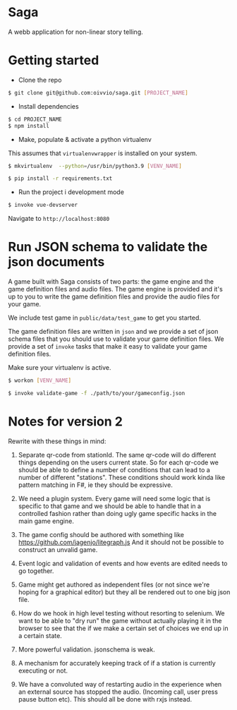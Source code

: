 # Saga

A webb application for non-linear story telling.


# Getting started

- Clone the repo

```bash
$ git clone git@github.com:oivvio/saga.git [PROJECT_NAME]
```

- Install dependencies

```bash
$ cd PROJECT_NAME
$ npm install


```

- Make, populate & activate a python virtualenv

This assumes that `virtualenvwrapper` is installed on your system.

```bash
$ mkvirtualenv  --python=/usr/bin/python3.9 [VENV_NAME]

$ pip install -r requirements.txt
```

- Run the project i development mode

```bash
$ invoke vue-devserver
```

Navigate to `http://localhost:8080`

# Run JSON schema to validate the json documents

A game built with Saga consists of two parts: the game engine and the game
definition files and audio files. The game engine is provided and it's up to you
to write the game definition files and provide the audio files for your game.

We include test game in `public/data/test_game` to get you started.

The game definition files are written in `json` and we provide a set of json
schema files that you should use to validate your game definition files. We
provide a set of `invoke` tasks that make it easy to validate your game
definition files.

Make sure your virtualenv is active.

```bash
$ workon [VENV_NAME]
```

```bash
$ invoke validate-game -f ./path/to/your/gameconfig.json
```

# Notes for version 2

Rewrite with these things in mind:

1. Separate qr-code from stationId. The same qr-code will do different things
   depending on the users current state. So for each qr-code we should be able to
   define a number of conditions that can lead to a number of different "stations".
   These conditions should work kinda like pattern matching in F#, ie they should be expressive.
2. We need a plugin system. Every game will need some logic that is specific to
   that game and we should be able to handle that in a controlled fashion rather
   than doing ugly game specific hacks in the main game engine.

3. The game config should be authored with something like
   https://github.com/jagenjo/litegraph.js And it should not be possible to
   construct an unvalid game.

4. Event logic and validation of events and how events are edited needs to go together.

5. Game might get authored as independent files (or not since we're hoping for a
   graphical editor) but they all be rendered out to one big json file.

6. How do we hook in high level testing without resorting to selenium. We want
   to be able to "dry run" the game without actually playing it in the browser
   to see that the if we make a certain set of choices we end up in a certain
   state.

7. More powerful validation. jsonschema is weak.

8. A mechanism for accurately keeping track of if a station is currently executing or not.

9. We have a convoluted way of restarting audio in the experience when an
   external source has stopped the audio. (Incoming call, user press pause
   button etc). This should all be done with rxjs instead.
